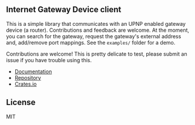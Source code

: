 ## Internet Gateway Device client

This is a simple library that communicates with an UPNP enabled gateway device (a router). Contributions and feedback are welcome.
At the moment, you can search for the gateway, request the gateway's external address and, add/remove port mappings. See the `examples/` folder for a demo.

Contributions are welcome! This is pretty delicate to test, please submit an issue if you have trouble using this.

* [Documentation](https://docs.rs/igd_async_std/)
* [Repository](https://github.com/sbstp/rust-igd_async_std)
* [Crates.io](https://crates.io/crates/igd_async_std)

## License
MIT
